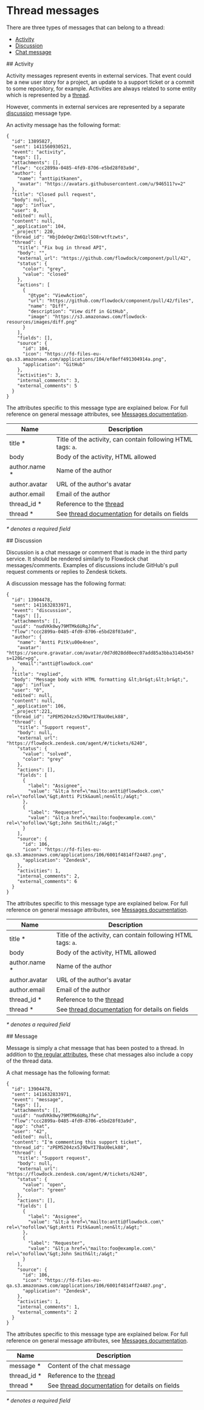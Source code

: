 # Thread messages

There are three types of messages that can belong to a thread:

 * [Activity](/#activity)
 * [Discussion](/#discussion)
 * [Chat message](/#message)

<div id="/activity"></div>
## Activity

Activity messages represent events in external services. That event could be a new user story for a project, an update to a support ticket or a commit to some repository, for example. Activities are always related to some entity which is represented by a [thread](Threads).

However, comments in external services are represented by a separate [discussion](#/discussion) message type.

An activity message has the following format:

```
{
  "id": 13895827,
  "sent": 1411560930521,
  "event": "activity",
  "tags": [],
  "attachments": [],
  "flow": "ccc2899a-0485-4fd9-8706-e5bd28f03a9d",
  "author": {
    "name": "anttipitkanen",
    "avatar": "https://avatars.githubusercontent.com/u/946511?v=2"
  },
  "title": "Closed pull request",
  "body": null,
  "app": "influx",
  "user": 0,
  "edited": null,
  "content": null,
  "_application": 104,
  "_project": 220,
  "thread_id": "HbjDdeOqrZm6QzlSO8rwtftzwts",
  "thread": {
    "title": "Fix bug in thread API",
    "body": "",
    "external_url": "https://github.com/flowdock/component/pull/42",
    "status": {
      "color": "grey",
      "value": "closed"
    },
    "actions": [
      {
        "@type": "ViewAction",
        "url": "https://github.com/flowdock/component/pull/42/files",
        "name": "Diff",
        "description": "View diff in GitHub",
        "image": "https://s3.amazonaws.com/flowdock-resources/images/diff.png"
      }
    ],
    "fields": [],
    "source": {
      "id": 104,
      "icon": "https://fd-files-eu-qa.s3.amazonaws.com/applications/104/ef8eff491304914a.png",
      "application": "GitHub"
    },
    "activities": 3,
    "internal_comments": 3,
    "external_comments": 5
  }
}
```

The attributes specific to this message type are explained below. For full reference on general message attributes, see [Messages documentation](/messages).

| Name          | Description  |
| ------------- | ------------ |
| title * | Title of the activity, can contain following HTML tags: `a`.  |
| body | Body of the activity, HTML allowed |
| author.name * | Name of the author |
| author.avatar | URL of the author's avatar |
| author.email | Email of the author |
| thread_id * | Reference to the [thread](threads) |
| thread * | See [thread documentation](threads) for details on fields |
_* denotes a required field_


<div id="/discussion"></div>
## Discussion

Discussion is a chat message or comment that is made in the third party service. It should be rendered similarly to Flowdock chat messages/comments. Examples of discussions include GitHub's pull request comments or replies to Zendesk tickets.

A discussion message has the following format:

```
{
  "id": 13904478,
  "sent": 1411632833971,
  "event": "discussion",
  "tags": [],
  "attachments": [],
  "uuid": "nudVKk0wy79MTMk6URqJfw",
  "flow":"ccc2899a-0485-4fd9-8706-e5bd28f03a9d",
  "author": {
    "name": "Antti Pitk\u00e4nen",
    "avatar": "https://secure.gravatar.com/avatar/0d7d028dd0eec07add85a3bba314b456?s=120&r=pg",
    "email":"antti@flowdock.com"
  },
  "title": "replied",
  "body": "Message body with HTML formatting &lt;br&gt;&lt;br&gt;",
  "app": "influx",
  "user": "0",
  "edited": null,
  "content": null,
  "_application": 106,
  "_project":221,
  "thread_id": "zPEM5204zx5J9DwYI7BaU0eLk88",
  "thread": {
    "title": "Support request",
    "body": null,
    "external_url": "https://flowdock.zendesk.com/agent/#/tickets/6240",
    "status": {
      "value": "solved",
      "color": "grey"
    },
    "actions": [],
    "fields": [
      {
        "label": "Assignee",
        "value": "&lt;a href=\"mailto:antti@flowdock.com\" rel=\"nofollow\"&gt;Antti Pitk&auml;nen&lt;/a&gt;"
      },
      {
        "label": "Requester",
        "value": "&lt;a href=\"mailto:foo@example.com\" rel=\"nofollow\"&gt;John Smith&lt;/a&gt;"
      }
    ],
    "source": {
      "id": 106,
      "icon": "https://fd-files-eu-qa.s3.amazonaws.com/applications/106/6001f4814ff24487.png",
      "application": "Zendesk",
    },
    "activities": 1,
    "internal_comments": 2,
    "external_comments": 6
  }
}
```

The attributes specific to this message type are explained below. For full reference on general message attributes, see [Messages documentation](/messages).

| Name          | Description  |
| ------------- | ------------ |
| title * | Title of the activity, can contain following HTML tags: `a`.  |
| body | Body of the activity, HTML allowed |
| author.name * | Name of the author |
| author.avatar | URL of the author's avatar |
| author.email | Email of the author |
| thread_id * | Reference to the [thread](threads) |
| thread * | See [thread documentation](threads) for details on fields |
_* denotes a required field_


<div id="/message"></div>
## Message

Message is simply a chat message that has been posted to a thread. In addition to [the regular attributes](/messages), these chat messages also include a copy of the thread data.

A chat message has the following format:

```
{
  "id": 13904478,
  "sent": 1411632833971,
  "event": "message",
  "tags": [],
  "attachments": [],
  "uuid": "nudVKk0wy79MTMk6URqJfw",
  "flow":"ccc2899a-0485-4fd9-8706-e5bd28f03a9d",
  "app": "chat",
  "user": "42",
  "edited": null,
  "content": "I'm commenting this support ticket",
  "thread_id": "zPEM5204zx5J9DwYI7BaU0eLk88",
  "thread": {
    "title": "Support request",
    "body": null,
    "external_url": "https://flowdock.zendesk.com/agent/#/tickets/6240",
    "status": {
      "value": "open",
      "color": "green"
    },
    "actions": [],
    "fields": [
      {
        "label": "Assignee",
        "value": "&lt;a href=\"mailto:antti@flowdock.com\" rel=\"nofollow\"&gt;Antti Pitk&auml;nen&lt;/a&gt;"
      },
      {
        "label": "Requester",
        "value": "&lt;a href=\"mailto:foo@example.com\" rel=\"nofollow\"&gt;John Smith&lt;/a&gt;"
      }
    ],
    "source": {
      "id": 106,
      "icon": "https://fd-files-eu-qa.s3.amazonaws.com/applications/106/6001f4814ff24487.png",
      "application": "Zendesk",
    },
    "activities": 1,
    "internal_comments": 1,
    "external_comments": 2
  }
}
```

The attributes specific to this message type are explained below. For full reference on general message attributes, see [Messages documentation](/messages).

| Name          | Description  |
| ------------- | ------------ |
| message * | Content of the chat message |
| thread_id * | Reference to the [thread](threads) |
| thread * | See [thread documentation](threads) for details on fields |
_* denotes a required field_

